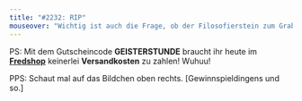 ```yaml
---
title: "#2232: RIP"
mouseover: "Wichtig ist auch die Frage, ob der Filosofierstein zum Grabstein werden wird."
---
```


PS: 
Mit dem Gutscheincode <strong>GEISTERSTUNDE</strong> braucht ihr heute im <a href="http://fred-o-mat.spreadshirt.net" title="Fredshop"><strong>Fredshop</strong></a> keinerlei <strong>Versandkosten</strong> zu zahlen!
Wuhuu!

PPS:
Schaut mal auf das Bildchen oben rechts. 
[Gewinnspieldingens und so.]

